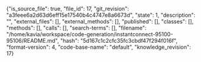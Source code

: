 {"is_source_file": true, "file_id": 17, "git_revision": "a3feee6a2d63d6eff15e17540b4c4747e8a6673d", "state": 1, "description": "", "external_files": [], "external_methods": [], "published": [], "classes": [], "methods": [], "calls": [], "search-terms": [], "filename": "/home/kavia/workspace/code-generation/instantconnect-95100-95106/README.md", "hash": "5d167c1c2cfc35fc3cbdf47f294f016f", "format-version": 4, "code-base-name": "default", "knowledge_revision": 17}
